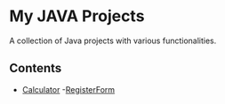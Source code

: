 # My JAVA Projects

A collection of Java projects with various functionalities.

##   Contents

- [Calculator](https://github.com/Abdoosaeid/Java/tree/master/Calculator)
 -[RegisterForm](https://github.com/Abdoosaeid/Java/tree/master/RegisterForm)